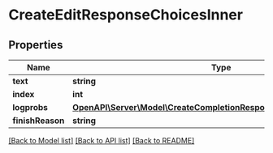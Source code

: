 # CreateEditResponseChoicesInner

## Properties
Name | Type | Description | Notes
------------ | ------------- | ------------- | -------------
**text** | **string** |  | [optional] 
**index** | **int** |  | [optional] 
**logprobs** | [**OpenAPI\Server\Model\CreateCompletionResponseChoicesInnerLogprobs**](CreateCompletionResponseChoicesInnerLogprobs.md) |  | [optional] 
**finishReason** | **string** |  | [optional] 

[[Back to Model list]](../README.md#documentation-for-models) [[Back to API list]](../README.md#documentation-for-api-endpoints) [[Back to README]](../README.md)



